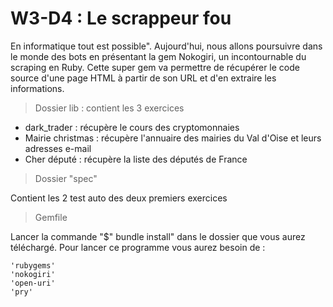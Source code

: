 # W3-D4 : Le scrappeur fou #

En informatique tout est possible". Aujourd'hui, nous allons poursuivre dans le monde des bots en  présentant la gem Nokogiri, un incontournable du scraping en Ruby. Cette super gem va  permettre de récupérer le code source d'une page HTML à partir de son URL et d'en extraire les informations.

> Dossier lib : contient les 3 exercices 

  * dark_trader : récupère le cours des cryptomonnaies
  * Mairie christmas : récupère l'annuaire des mairies du Val d'Oise et leurs adresses e-mail
  * Cher député : récupère la liste des députés de France

> Dossier "spec"

Contient les 2 test auto des deux premiers exercices

> Gemfile

Lancer la commande "$" bundle install" dans le dossier que vous aurez téléchargé. Pour lancer ce programme vous aurez besoin de :

    'rubygems'
    'nokogiri'
    'open-uri'
    'pry'
